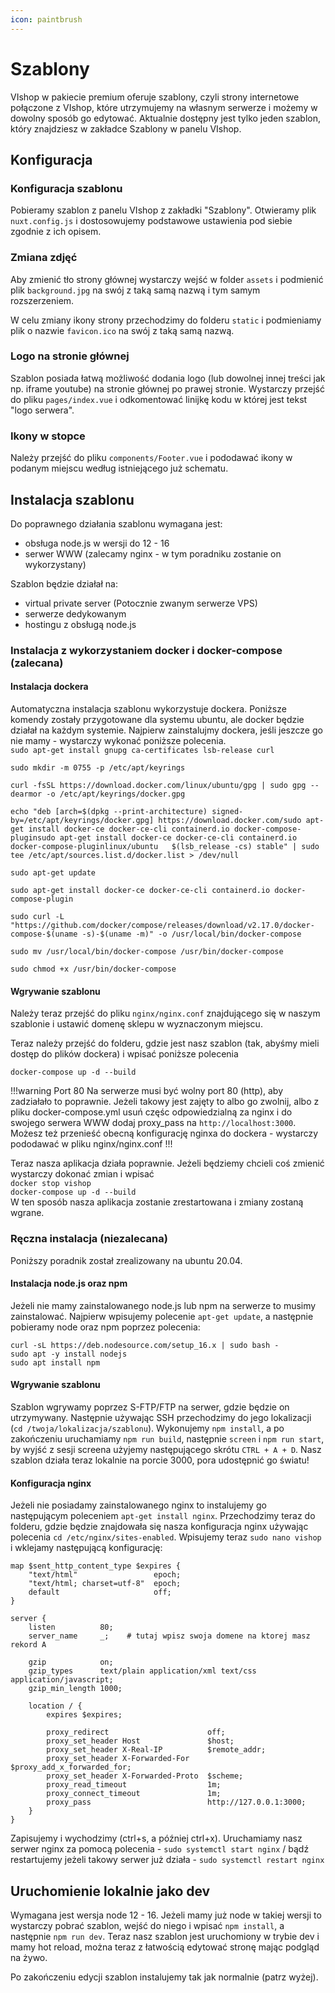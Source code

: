 ```yaml
---
icon: paintbrush
---
```

# Szablony
VIshop w pakiecie premium oferuje szablony, czyli strony internetowe połączone z VIshop, które utrzymujemy na własnym serwerze i możemy
w dowolny sposób go edytować. Aktualnie dostępny jest tylko jeden szablon, który znajdziesz w zakładce Szablony w panelu VIshop.

## Konfiguracja
### Konfiguracja szablonu
Pobieramy szablon z panelu VIshop z zakładki "Szablony". Otwieramy plik `nuxt.config.js` i dostosowujemy podstawowe 
ustawienia pod siebie zgodnie z ich opisem.

### Zmiana zdjęć
Aby zmienić tło strony głównej wystarczy wejść w folder `assets` i podmienić plik `background.jpg` na swój z taką samą
nazwą i tym samym rozszerzeniem.

W celu zmiany ikony strony przechodzimy do folderu `static` i podmieniamy plik o nazwie `favicon.ico` na swój z taką samą
nazwą.

### Logo na stronie głównej
Szablon posiada łatwą możliwość dodania logo (lub dowolnej innej treści jak np. iframe youtube) na stronie głównej po 
prawej stronie. Wystarczy przejść do pliku `pages/index.vue` i odkomentować linijkę kodu w której jest tekst "logo serwera".

### Ikony w stopce
Należy przejść do pliku `components/Footer.vue` i pododawać ikony w podanym miejscu według istniejącego już schematu.

## Instalacja szablonu
Do poprawnego działania szablonu wymagana jest:
- obsługa node.js w wersji do 12 - 16
- serwer WWW (zalecamy nginx - w tym poradniku zostanie on wykorzystany)

Szablon będzie działał na:
- virtual private server (Potocznie zwanym serwerze VPS)
- serwerze dedykowanym
- hostingu z obsługą node.js

### Instalacja z wykorzystaniem docker i docker-compose (zalecana)
#### Instalacja dockera
Automatyczna instalacja szablonu wykorzystuje dockera. Poniższe komendy zostały przygotowane dla systemu ubuntu, ale
docker będzie działał na każdym systemie. Najpierw zainstalujmy dockera, jeśli jeszcze go nie mamy - wystarczy wykonać poniższe polecenia.  
`sudo apt-get install gnupg ca-certificates lsb-release curl`  

`sudo mkdir -m 0755 -p /etc/apt/keyrings`

`curl -fsSL https://download.docker.com/linux/ubuntu/gpg | sudo gpg --dearmor -o /etc/apt/keyrings/docker.gpg`

`echo "deb [arch=$(dpkg --print-architecture) signed-by=/etc/apt/keyrings/docker.gpg] https://download.docker.com/sudo apt-get install docker-ce docker-ce-cli containerd.io docker-compose-pluginsudo apt-get install docker-ce docker-ce-cli containerd.io docker-compose-pluginlinux/ubuntu   $(lsb_release -cs) stable" | sudo tee /etc/apt/sources.list.d/docker.list > /dev/null`

`sudo apt-get update`

`sudo apt-get install docker-ce docker-ce-cli containerd.io docker-compose-plugin`

`sudo curl -L "https://github.com/docker/compose/releases/download/v2.17.0/docker-compose-$(uname -s)-$(uname -m)" -o /usr/local/bin/docker-compose`

`sudo mv /usr/local/bin/docker-compose /usr/bin/docker-compose`

`sudo chmod +x /usr/bin/docker-compose`

#### Wgrywanie szablonu

Należy teraz przejść do pliku `nginx/nginx.conf` znajdującego się w naszym szablonie i ustawić domenę sklepu w
wyznaczonym miejscu.

Teraz należy przejść do folderu, gdzie jest nasz szablon (tak, abyśmy mieli dostęp do plików dockera) i wpisać poniższe
polecenia

`docker-compose up -d --build `

!!!warning Port 80
Na serwerze musi być wolny port 80 (http), aby zadziałało to poprawnie. Jeżeli takowy jest zajęty to albo go zwolnij, albo
z pliku docker-compose.yml usuń częśc odpowiedzialną za nginx i do swojego serwera WWW dodaj proxy_pass na `http://localhost:3000`.
Możesz też przenieść obecną konfigurację nginxa do dockera - wystarczy pododawać w pliku nginx/nginx.conf
!!!

Teraz nasza aplikacja działa poprawnie. Jeżeli będziemy chcieli coś zmienić wystarczy dokonać zmian i wpisać  
`docker stop vishop`  
`docker-compose up -d --build`  
W ten sposób nasza aplikacja zostanie zrestartowana i zmiany zostaną wgrane.

### Ręczna instalacja (niezalecana)
Poniższy poradnik został zrealizowany na ubuntu 20.04.
#### Instalacja node.js oraz npm
Jeżeli nie mamy zainstalowanego node.js lub npm na serwerze to musimy zainstalować. Najpierw wpisujemy polecenie
`apt-get update`, a następnie pobieramy node oraz npm poprzez polecenia:

`curl -sL https://deb.nodesource.com/setup_16.x | sudo bash -`  
`sudo apt -y install nodejs`  
`sudo apt install npm`

#### Wgrywanie szablonu
Szablon wgrywamy poprzez S-FTP/FTP na serwer, gdzie będzie on utrzymywany. Następnie używając SSH przechodzimy do 
jego lokalizacji (`cd /twoja/lokalizacja/szablonu`). Wykonujemy `npm install`, a po zakończeniu uruchamiamy `npm run build`, następnie `screen` i `npm run start`, by wyjść z sesji screena użyjemy następującego skrótu `CTRL + A + D`.
Nasz szablon działa teraz lokalnie na porcie 3000, pora udostępnić go światu!

#### Konfiguracja nginx
Jeżeli nie posiadamy zainstalowanego nginx to instalujemy go następującym poleceniem `apt-get install nginx`. Przechodzimy teraz do folderu, gdzie
będzie znajdowała się nasza konfiguracja nginx używając polecenia `cd /etc/nginx/sites-enabled`. Wpisujemy teraz `sudo nano vishop`
i wklejamy następującą konfigurację:
```
map $sent_http_content_type $expires {
    "text/html"                 epoch;
    "text/html; charset=utf-8"  epoch;
    default                     off;
}

server {
    listen          80;
    server_name     _;    # tutaj wpisz swoja domene na ktorej masz rekord A

    gzip            on;
    gzip_types      text/plain application/xml text/css application/javascript;
    gzip_min_length 1000;

    location / {
        expires $expires;

        proxy_redirect                      off;
        proxy_set_header Host               $host;
        proxy_set_header X-Real-IP          $remote_addr;
        proxy_set_header X-Forwarded-For    $proxy_add_x_forwarded_for;
        proxy_set_header X-Forwarded-Proto  $scheme;
        proxy_read_timeout                  1m;
        proxy_connect_timeout               1m;
        proxy_pass                          http://127.0.0.1:3000;
    }
}
```
Zapisujemy i wychodzimy (ctrl+s, a później ctrl+x). 
Uruchamiamy nasz serwer nginx za pomocą polecenia - `sudo systemctl start nginx` / bądź restartujemy jeżeli takowy serwer już działa - `sudo systemctl restart nginx`

## Uruchomienie lokalnie jako dev
Wymagana jest wersja node 12 - 16. Jeżeli mamy już node w takiej wersji to wystarczy pobrać szablon, wejść do niego
i wpisać `npm install`, a następnie `npm run dev`. Teraz nasz szablon jest uruchomiony w trybie dev i mamy hot reload, można
teraz z łatwością edytować stronę mając podgląd na żywo.

Po zakończeniu edycji szablon instalujemy tak jak normalnie (patrz wyżej).

